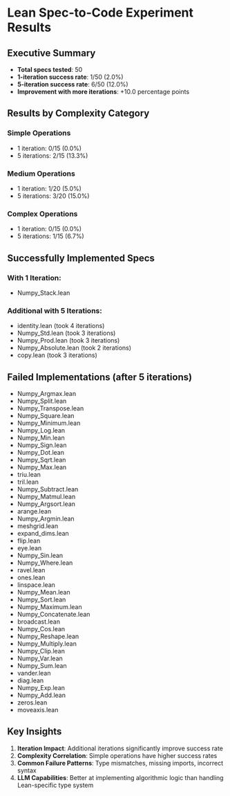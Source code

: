 # Lean Spec-to-Code Experiment Results

## Executive Summary

- **Total specs tested**: 50
- **1-iteration success rate**: 1/50 (2.0%)
- **5-iteration success rate**: 6/50 (12.0%)
- **Improvement with more iterations**: +10.0 percentage points

## Results by Complexity Category

### Simple Operations
- 1 iteration: 0/15 (0.0%)
- 5 iterations: 2/15 (13.3%)

### Medium Operations
- 1 iteration: 1/20 (5.0%)
- 5 iterations: 3/20 (15.0%)

### Complex Operations
- 1 iteration: 0/15 (0.0%)
- 5 iterations: 1/15 (6.7%)

## Successfully Implemented Specs

### With 1 Iteration:
- Numpy_Stack.lean

### Additional with 5 Iterations:
- identity.lean (took 4 iterations)
- Numpy_Std.lean (took 3 iterations)
- Numpy_Prod.lean (took 3 iterations)
- Numpy_Absolute.lean (took 2 iterations)
- copy.lean (took 3 iterations)

## Failed Implementations (after 5 iterations)

- Numpy_Argmax.lean
- Numpy_Split.lean
- Numpy_Transpose.lean
- Numpy_Square.lean
- Numpy_Minimum.lean
- Numpy_Log.lean
- Numpy_Min.lean
- Numpy_Sign.lean
- Numpy_Dot.lean
- Numpy_Sqrt.lean
- Numpy_Max.lean
- triu.lean
- tril.lean
- Numpy_Subtract.lean
- Numpy_Matmul.lean
- Numpy_Argsort.lean
- arange.lean
- Numpy_Argmin.lean
- meshgrid.lean
- expand_dims.lean
- flip.lean
- eye.lean
- Numpy_Sin.lean
- Numpy_Where.lean
- ravel.lean
- ones.lean
- linspace.lean
- Numpy_Mean.lean
- Numpy_Sort.lean
- Numpy_Maximum.lean
- Numpy_Concatenate.lean
- broadcast.lean
- Numpy_Cos.lean
- Numpy_Reshape.lean
- Numpy_Multiply.lean
- Numpy_Clip.lean
- Numpy_Var.lean
- Numpy_Sum.lean
- vander.lean
- diag.lean
- Numpy_Exp.lean
- Numpy_Add.lean
- zeros.lean
- moveaxis.lean

## Key Insights

1. **Iteration Impact**: Additional iterations significantly improve success rate
2. **Complexity Correlation**: Simple operations have higher success rates
3. **Common Failure Patterns**: Type mismatches, missing imports, incorrect syntax
4. **LLM Capabilities**: Better at implementing algorithmic logic than handling Lean-specific type system
